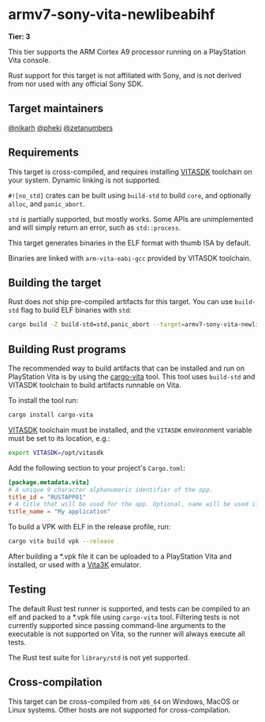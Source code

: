 # armv7-sony-vita-newlibeabihf

**Tier: 3**

This tier supports the ARM Cortex A9 processor running on a PlayStation Vita console.

Rust support for this target is not affiliated with Sony, and is not derived
from nor used with any official Sony SDK.

## Target maintainers

[@nikarh](https://github.com/nikarh)
[@pheki](https://github.com/pheki)
[@zetanumbers](https://github.com/zetanumbers)

## Requirements

This target is cross-compiled, and requires installing [VITASDK](https://vitasdk.org/) toolchain on your system. Dynamic linking is not supported.

`#![no_std]` crates can be built using `build-std` to build `core`, and optionally
`alloc`, and `panic_abort`.

`std` is partially supported, but mostly works. Some APIs are unimplemented
and will simply return an error, such as `std::process`.

This target generates binaries in the ELF format with thumb ISA by default.

Binaries are linked with `arm-vita-eabi-gcc` provided by VITASDK toolchain.


## Building the target

Rust does not ship pre-compiled artifacts for this target. You can use `build-std` flag to build ELF binaries with `std`:

```sh
cargo build -Z build-std=std,panic_abort --target=armv7-sony-vita-newlibeabihf --release
```

## Building Rust programs

The recommended way to build artifacts that can be installed and run on PlayStation Vita is by using the [cargo-vita](https://github.com/vita-rust/cargo-vita) tool. This tool uses `build-std` and VITASDK toolchain to build artifacts runnable on Vita.

To install the tool run:

```sh
cargo install cargo-vita
```

[VITASDK](https://vitasdk.org/) toolchain must be installed, and the `VITASDK` environment variable must be set to its location, e.g.:

```sh
export VITASDK=/opt/vitasdk
```

Add the following section to your project's `Cargo.toml`:


```toml
[package.metadata.vita]
# A unique 9 character alphanumeric identifier of the app.
title_id = "RUSTAPP01"
# A title that will be used for the app. Optional, name will be used if not defined
title_name = "My application"
```

To build a VPK with ELF in the release profile, run:

```sh
cargo vita build vpk --release
```

After building a *.vpk file it can be uploaded to a PlayStation Vita and installed, or used with a [Vita3K](https://vita3k.org/) emulator.

## Testing

The default Rust test runner is supported, and tests can be compiled to an elf and packed to a *.vpk file using `cargo-vita` tool. Filtering tests is not currently supported since passing command-line arguments to the executable is not supported on Vita, so the runner will always execute all tests.

The Rust test suite for `library/std` is not yet supported.

## Cross-compilation

This target can be cross-compiled from `x86_64` on Windows, MacOS or Linux systems. Other hosts are not supported for cross-compilation.
